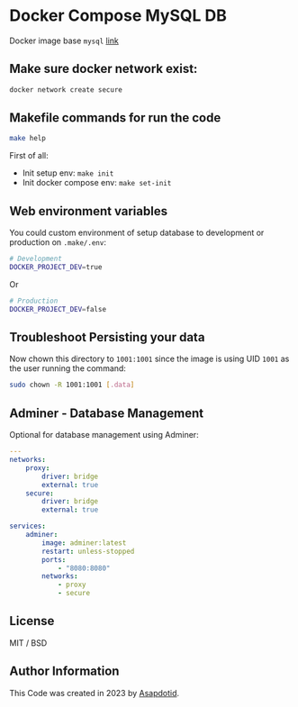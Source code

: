 # Docker Compose MySQL DB

Docker image base `mysql` [link](https://hub.docker.com/_/mysql/)

## Make sure docker network exist:

```bash
docker network create secure
```

## Makefile commands for run the code

```bash
make help
```

First of all:

-   Init setup env: `make init`
-   Init docker compose env: `make set-init`

## Web environment variables

You could custom environment of setup database to development or production on `.make/.env`:

```bash
# Development
DOCKER_PROJECT_DEV=true
```

Or

```bash
# Production
DOCKER_PROJECT_DEV=false
```

## Troubleshoot Persisting your data

Now chown this directory to `1001:1001` since the image is using UID `1001` as the user running the command:

```bash
sudo chown -R 1001:1001 [.data]
```

## Adminer - Database Management

Optional for database management using Adminer:

```yaml
---
networks:
    proxy:
        driver: bridge
        external: true
    secure:
        driver: bridge
        external: true

services:
    adminer:
        image: adminer:latest
        restart: unless-stopped
        ports:
            - "8080:8080"
        networks:
            - proxy
            - secure
```

## License

MIT / BSD

## Author Information

This Code was created in 2023 by [Asapdotid](https://github.com/asapdotid).
